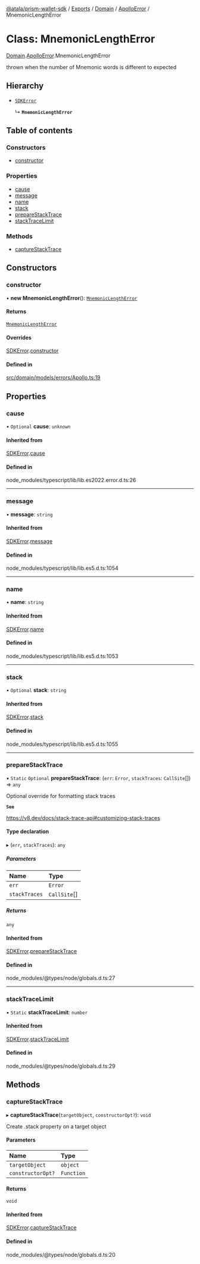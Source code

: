 [@atala/prism-wallet-sdk](../README.md) / [Exports](../modules.md) / [Domain](../modules/Domain.md) / [ApolloError](../modules/Domain.ApolloError.md) / MnemonicLengthError

# Class: MnemonicLengthError

[Domain](../modules/Domain.md).[ApolloError](../modules/Domain.ApolloError.md).MnemonicLengthError

thrown when the number of Mnemonic words is different to expected

## Hierarchy

- [`SDKError`](Domain.CommonError.SDKError.md)

  ↳ **`MnemonicLengthError`**

## Table of contents

### Constructors

- [constructor](Domain.ApolloError.MnemonicLengthError.md#constructor)

### Properties

- [cause](Domain.ApolloError.MnemonicLengthError.md#cause)
- [message](Domain.ApolloError.MnemonicLengthError.md#message)
- [name](Domain.ApolloError.MnemonicLengthError.md#name)
- [stack](Domain.ApolloError.MnemonicLengthError.md#stack)
- [prepareStackTrace](Domain.ApolloError.MnemonicLengthError.md#preparestacktrace)
- [stackTraceLimit](Domain.ApolloError.MnemonicLengthError.md#stacktracelimit)

### Methods

- [captureStackTrace](Domain.ApolloError.MnemonicLengthError.md#capturestacktrace)

## Constructors

### constructor

• **new MnemonicLengthError**(): [`MnemonicLengthError`](Domain.ApolloError.MnemonicLengthError.md)

#### Returns

[`MnemonicLengthError`](Domain.ApolloError.MnemonicLengthError.md)

#### Overrides

[SDKError](Domain.CommonError.SDKError.md).[constructor](Domain.CommonError.SDKError.md#constructor)

#### Defined in

[src/domain/models/errors/Apollo.ts:19](https://github.com/hyperledger/identus-edge-agent-sdk-ts/blob/2cdbf1ede368164be3dd56f3e362e76e94d48b48/src/domain/models/errors/Apollo.ts#L19)

## Properties

### cause

• `Optional` **cause**: `unknown`

#### Inherited from

[SDKError](Domain.CommonError.SDKError.md).[cause](Domain.CommonError.SDKError.md#cause)

#### Defined in

node_modules/typescript/lib/lib.es2022.error.d.ts:26

___

### message

• **message**: `string`

#### Inherited from

[SDKError](Domain.CommonError.SDKError.md).[message](Domain.CommonError.SDKError.md#message)

#### Defined in

node_modules/typescript/lib/lib.es5.d.ts:1054

___

### name

• **name**: `string`

#### Inherited from

[SDKError](Domain.CommonError.SDKError.md).[name](Domain.CommonError.SDKError.md#name)

#### Defined in

node_modules/typescript/lib/lib.es5.d.ts:1053

___

### stack

• `Optional` **stack**: `string`

#### Inherited from

[SDKError](Domain.CommonError.SDKError.md).[stack](Domain.CommonError.SDKError.md#stack)

#### Defined in

node_modules/typescript/lib/lib.es5.d.ts:1055

___

### prepareStackTrace

▪ `Static` `Optional` **prepareStackTrace**: (`err`: `Error`, `stackTraces`: `CallSite`[]) => `any`

Optional override for formatting stack traces

**`See`**

https://v8.dev/docs/stack-trace-api#customizing-stack-traces

#### Type declaration

▸ (`err`, `stackTraces`): `any`

##### Parameters

| Name | Type |
| :------ | :------ |
| `err` | `Error` |
| `stackTraces` | `CallSite`[] |

##### Returns

`any`

#### Inherited from

[SDKError](Domain.CommonError.SDKError.md).[prepareStackTrace](Domain.CommonError.SDKError.md#preparestacktrace)

#### Defined in

node_modules/@types/node/globals.d.ts:27

___

### stackTraceLimit

▪ `Static` **stackTraceLimit**: `number`

#### Inherited from

[SDKError](Domain.CommonError.SDKError.md).[stackTraceLimit](Domain.CommonError.SDKError.md#stacktracelimit)

#### Defined in

node_modules/@types/node/globals.d.ts:29

## Methods

### captureStackTrace

▸ **captureStackTrace**(`targetObject`, `constructorOpt?`): `void`

Create .stack property on a target object

#### Parameters

| Name | Type |
| :------ | :------ |
| `targetObject` | `object` |
| `constructorOpt?` | `Function` |

#### Returns

`void`

#### Inherited from

[SDKError](Domain.CommonError.SDKError.md).[captureStackTrace](Domain.CommonError.SDKError.md#capturestacktrace)

#### Defined in

node_modules/@types/node/globals.d.ts:20

